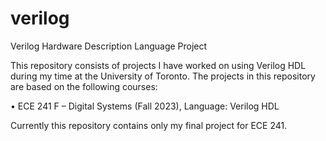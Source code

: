 # verilog
Verilog Hardware Description Language Project

This repository consists of projects I have worked on using Verilog HDL during my time at the University of Toronto.
The projects in this repository are based on the following courses:

• ECE 241 F – Digital Systems (Fall 2023), Language: Verilog HDL

Currently this repository contains only my final project for ECE 241.
